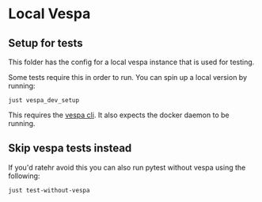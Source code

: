 # Local Vespa 

## Setup for tests

This folder has the config for a local vespa instance that is used for testing.

Some tests require this in order to run. You can spin up a local version by running:

```shell
just vespa_dev_setup
```

This requires the [vespa cli](https://docs.vespa.ai/en/vespa-cli.html). It also expects the docker daemon to be running.

## Skip vespa tests instead

If you'd ratehr avoid this you can also run pytest without vespa using the following:

```shell
just test-without-vespa
```
